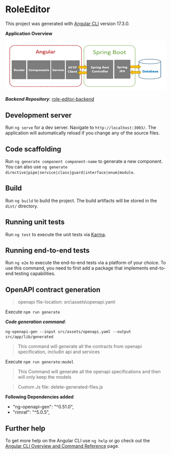 # RoleEditor

This project was generated with [Angular CLI](https://github.com/angular/angular-cli) version 17.3.0.

**Application Overview**

![screenshot](src/assets/arch.jpeg)

***Backend Repository***: [role-editor-backend](https://github.com/soumyabrata09/role-editor-backend.git)

## Development server

Run `ng serve` for a dev server. Navigate to `http://localhost:3003/`. The application will automatically reload if you change any of the source files.

## Code scaffolding

Run `ng generate component component-name` to generate a new component. You can also use `ng generate directive|pipe|service|class|guard|interface|enum|module`.

## Build

Run `ng build` to build the project. The build artifacts will be stored in the `dist/` directory.

## Running unit tests

Run `ng test` to execute the unit tests via [Karma](https://karma-runner.github.io).

## Running end-to-end tests

Run `ng e2e` to execute the end-to-end tests via a platform of your choice. To use this command, you need to first add a package that implements end-to-end testing capabilities.

## OpenAPI contract generation
 
 > openapi file-location: src\assets\openapi.yaml
 

 Execute `npm run generate`

***Code generation command***:
```
ng-openapi-gen --input src/assets/openapi.yaml --output src/app/lib/generated
 ```

> This command will generate all the contracts from openapi specification, includin api and services

Execute `npm run generate:model`
> This Command will generate all the openapi specifications and then will only keep the models

> Custom Js file: delete-generated-files.js

**Following Dependencies added**
 - "ng-openapi-gen": "^0.51.0",
 - "rimraf": "^5.0.5",

## Further help

To get more help on the Angular CLI use `ng help` or go check out the [Angular CLI Overview and Command Reference](https://angular.io/cli) page.
